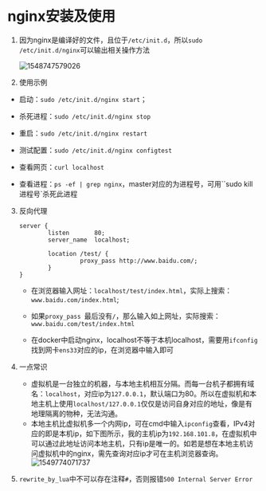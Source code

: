 # nginx安装及使用

1. 因为nginx是编译好的文件，且位于`/etc/init.d`，所以`sudo /etc/init.d/nginx`可以输出相关操作方法

   ![1548747579026](C:\Users\lenovo\AppData\Roaming\Typora\typora-user-images\1548747579026.png)

2.  使用示例

   + 启动：`sudo /etc/init.d/nginx start`；
   + 杀死进程：`sudo /etc/init.d/nginx stop`

   + 重启：`sudo /etc/init.d/nginx restart`

   + 测试配置：`sudo /etc/init.d/nginx configtest`
   + 查看网页：`curl localhost`

   + 查看进程：`ps -ef | grep nginx`，master对应的为进程号，可用``sudo kill 进程号`杀死此进程

     

3. 反向代理

   ```nginx
   server {
           listen       80;
           server_name  localhost;
   
           location /test/ {
                    proxy_pass http://www.baidu.com/;
           }
   }
   ```

   + 在浏览器输入网址：`localhost/test/index.html`，实际上搜索：`www.baidu.com/index.html`;

   + 如果`proxy_pass `最后没有`/`，那么输入如上网址，实际搜索：`www.baidu.com/test/index.html`

   + 在docker中启动nginx，localhost不等于本机localhost，需要用`ifconfig`找到网卡`ens33`对应的ip，在浏览器中输入即可

4. 一点常识

   + 虚拟机是一台独立的机器，与本地主机相互分隔。而每一台机子都拥有域名：`localhost`，对应ip为`127.0.0.1`，默认端口为80。所以在虚拟机和本地主机上使用`localhost/127.0.0.1`仅仅是访问自身对应的地址，像是有地理隔离的物种，无法沟通。
   + 本地主机比虚拟机多一个内网ip，可在cmd中输入`ipconfig`查看，IPv4对应的即是本机ip，如下图所示，我的主机ip为`192.168.101.8`，在虚拟机中可以通过此地址访问本地主机，只有ip是唯一的。如若是想在本地主机访问虚拟机中的nginx，需先查询对应ip才可在主机浏览器查询。![1549774071737](C:\Users\lenovo\AppData\Roaming\Typora\typora-user-images\1549774071737.png)

5. `rewrite_by_lua`中不可以存在注释`#`，否则报错`500 Internal Server Error`